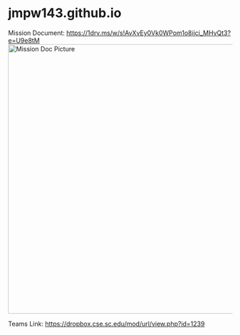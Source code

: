 # jmpw143.github.io

Mission Document: https://1drv.ms/w/s!AvXvEy0Vk0WPom1o8ijci_MHvQt3?e=U9e8tM
<img width="605" alt="Mission Doc Picture" src="https://user-images.githubusercontent.com/89541555/131923563-40e92b20-847e-482f-9746-91efb79720d2.PNG">

Teams Link: https://dropbox.cse.sc.edu/mod/url/view.php?id=1239
